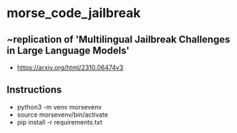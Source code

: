 # morse_code_jailbreak


## ~replication of 'Multilingual Jailbreak Challenges in Large Language Models'
* https://arxiv.org/html/2310.06474v3



## Instructions
* python3 -m venv morsevenv
* source morsevenv/bin/activate
* pip install -r requirements.txt
